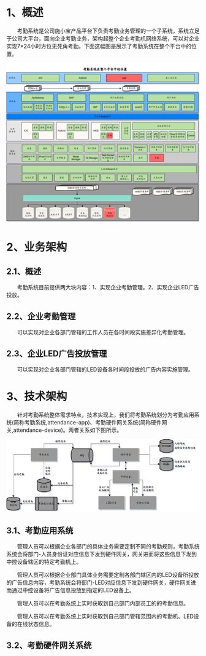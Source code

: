 # 1、概述

&emsp;&emsp;考勤系统是公司施小宝产品平台下负责考勤业务管理的一个子系统，系统立足于公司大平台，面向企业考勤业务，架构起整个企业考勤机网络系统，可以对企业实现7*24小时方位无死角考勤。下面这幅图是展示了考勤系统在整个平台中的位置。


![考勤系统在施小宝平台中的位置概览](/assets/image/20170808114448.png "考勤系统在施小宝平台中的位置概览")




# 2、业务架构

## 2.1、概述

&emsp;&emsp;考勤系统目前提供两大块内容：1、实现企业考勤管理。2、实现企业LED广告投放。

## 2.2、企业考勤管理

&emsp;&emsp;可以实现对企业各部门管辖的工作人员在各时间段实施差异化考勤管理。

## 2.3、企业LED广告投放管理

&emsp;&emsp;可以实现对企业各部门管辖的LED设备各时间段投放的广告内容实施管理。


# 3、技术架构

&emsp;&emsp;针对考勤系统整体需求特点，技术实现上，我们将考勤系统划分为考勤应用系统(简称考勤系统,attendance-app)、考勤硬件网关系统(简称硬件网关,attendance-device)。两者关系如下图所示。

![考勤业务架构概览](/assets/image/20170808145254.png "考勤业务架构概览")

## 3.1、考勤应用系统

&emsp;&emsp;管理人员可以根据企业各部门的具体业务需要定制不同的考勤规则，考勤系统系统会将部门-人员身份证对应信息下发到硬件网关，网关进而将这些信息下发到中控设备辖区的特定考勤机上。

&emsp;&emsp;管理人员可以根据企业部门具体业务需要定制各部门辖区内的LED设备所投放的广告信息内容，考勤系统会将部门-LED对应信息下发到硬件网关，硬件网关进而通过中控设备将广告信息投放到指定的LED设备上。

&emsp;&emsp;管理人员可以在考勤系统上实时获取到自己部门内部员工的的考勤信息。

&emsp;&emsp;管理人员可以在考勤系统上实时获取到自己部门管辖范围内的考勤机、LED设备的在线状态信息。


## 3.2、考勤硬件网关系统

 


